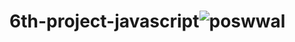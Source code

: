 # 6th-project-javascript![poswwal](https://user-images.githubusercontent.com/123875147/222877062-ddc533b0-dd4f-4108-8c61-efd344313112.PNG)
